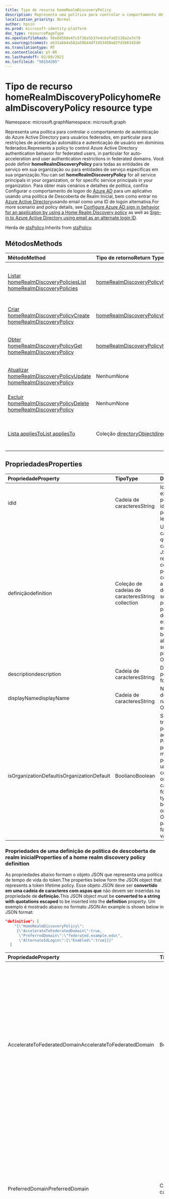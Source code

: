 ```yaml
---
title: Tipo de recurso homeRealmDiscoveryPolicy
description: Representa uma política para controlar o comportamento de autenticação do Azure Active Directory para usuários federados.
localization_priority: Normal
author: hpsin
ms.prod: microsoft-identity-platform
doc_type: resourcePageType
ms.openlocfilehash: 56e0d5b0e47c5f3ba5b37e4cbafad2138a2a7e79
ms.sourcegitcommit: eb31a6b4a582a59b44df3453450a82fd366342d0
ms.translationtype: MT
ms.contentlocale: pt-BR
ms.lasthandoff: 02/09/2021
ms.locfileid: "50154205"
---
```

# <a name="homerealmdiscoverypolicy-resource-type"></a><span data-ttu-id="02d60-103">Tipo de recurso homeRealmDiscoveryPolicy</span><span class="sxs-lookup"><span data-stu-id="02d60-103">homeRealmDiscoveryPolicy resource type</span></span>

<span data-ttu-id="02d60-104">Namespace: microsoft.graph</span><span class="sxs-lookup"><span data-stu-id="02d60-104">Namespace: microsoft.graph</span></span>

<span data-ttu-id="02d60-105">Representa uma política para controlar o comportamento de autenticação do Azure Active Directory para usuários federados, em particular para restrições de aceleração automática e autenticação de usuário em domínios federados.</span><span class="sxs-lookup"><span data-stu-id="02d60-105">Represents a policy to control Azure Active Directory authentication behavior for federated users, in particular for auto-acceleration and user authentication restrictions in federated domains.</span></span> <span data-ttu-id="02d60-106">Você pode definir **homeRealmDiscoveryPolicy** para todas as entidades de serviço em sua organização ou para entidades de serviço específicas em sua organização.</span><span class="sxs-lookup"><span data-stu-id="02d60-106">You can set **homeRealmDiscoveryPolicy** for all service principals in your organization, or for specific service principals in your organization.</span></span> <span data-ttu-id="02d60-107">Para obter mais cenários e detalhes de política, confira Configurar o comportamento de logon do [Azure AD](/azure/active-directory/manage-apps/configure-authentication-for-federated-users-portal) para um aplicativo usando uma política de Descoberta de Realm Inicial, bem como entrar no [Azure Active Directory](/azure/active-directory/authentication/howto-authentication-use-email-signin)usando email como uma ID de logon alternativa.</span><span class="sxs-lookup"><span data-stu-id="02d60-107">For more scenario and policy details, see [Configure Azure AD sign in behavior for an application by using a Home Realm Discovery policy](/azure/active-directory/manage-apps/configure-authentication-for-federated-users-portal) as well as [Sign-in to Azure Active Directory using email as an alternate login ID](/azure/active-directory/authentication/howto-authentication-use-email-signin).</span></span>

<span data-ttu-id="02d60-108">Herda de [stsPolicy](stsPolicy.md).</span><span class="sxs-lookup"><span data-stu-id="02d60-108">Inherits from [stsPolicy](stsPolicy.md).</span></span>

## <a name="methods"></a><span data-ttu-id="02d60-109">Métodos</span><span class="sxs-lookup"><span data-stu-id="02d60-109">Methods</span></span>

| <span data-ttu-id="02d60-110">Método</span><span class="sxs-lookup"><span data-stu-id="02d60-110">Method</span></span>       | <span data-ttu-id="02d60-111">Tipo de retorno</span><span class="sxs-lookup"><span data-stu-id="02d60-111">Return Type</span></span> | <span data-ttu-id="02d60-112">Descrição</span><span class="sxs-lookup"><span data-stu-id="02d60-112">Description</span></span> |
|:-------------|:------------|:------------|
| [<span data-ttu-id="02d60-113">Listar homeRealmDiscoveryPolicies</span><span class="sxs-lookup"><span data-stu-id="02d60-113">List homeRealmDiscoveryPolicies</span></span>](../api/homerealmdiscoverypolicy-list.md) | [<span data-ttu-id="02d60-114">homeRealmDiscoveryPolicy</span><span class="sxs-lookup"><span data-stu-id="02d60-114">homeRealmDiscoveryPolicy</span></span>](homerealmdiscoverypolicy.md) | <span data-ttu-id="02d60-115">Leia as propriedades e as relações dos objetos homeRealmDiscoveryPolicies.</span><span class="sxs-lookup"><span data-stu-id="02d60-115">Read properties and relationships of homeRealmDiscoveryPolicies objects.</span></span> |
| [<span data-ttu-id="02d60-116">Criar homeRealmDiscoveryPolicy</span><span class="sxs-lookup"><span data-stu-id="02d60-116">Create homeRealmDiscoveryPolicy</span></span>](../api/homerealmdiscoverypolicy-post-homerealmdiscoverypolicies.md) | [<span data-ttu-id="02d60-117">homeRealmDiscoveryPolicy</span><span class="sxs-lookup"><span data-stu-id="02d60-117">homeRealmDiscoveryPolicy</span></span>](homerealmdiscoverypolicy.md) | <span data-ttu-id="02d60-118">Crie um objeto homeRealmDiscoveryPolicy.</span><span class="sxs-lookup"><span data-stu-id="02d60-118">Create a homeRealmDiscoveryPolicy object.</span></span> |
| [<span data-ttu-id="02d60-119">Obter homeRealmDiscoveryPolicy</span><span class="sxs-lookup"><span data-stu-id="02d60-119">Get homeRealmDiscoveryPolicy</span></span>](../api/homerealmdiscoverypolicy-get.md) | [<span data-ttu-id="02d60-120">homeRealmDiscoveryPolicy</span><span class="sxs-lookup"><span data-stu-id="02d60-120">homeRealmDiscoveryPolicy</span></span>](homerealmdiscoverypolicy.md) | <span data-ttu-id="02d60-121">Ler propriedades e relações de um objeto homeRealmDiscoveryPolicy.</span><span class="sxs-lookup"><span data-stu-id="02d60-121">Read properties and relationships of a homeRealmDiscoveryPolicy object.</span></span> |
| [<span data-ttu-id="02d60-122">Atualizar homeRealmDiscoveryPolicy</span><span class="sxs-lookup"><span data-stu-id="02d60-122">Update homeRealmDiscoveryPolicy</span></span>](../api/homerealmdiscoverypolicy-update.md) | <span data-ttu-id="02d60-123">Nenhum</span><span class="sxs-lookup"><span data-stu-id="02d60-123">None</span></span> | <span data-ttu-id="02d60-124">Atualize um objeto homeRealmDiscoveryPolicy.</span><span class="sxs-lookup"><span data-stu-id="02d60-124">Update a homeRealmDiscoveryPolicy object.</span></span> |
| [<span data-ttu-id="02d60-125">Excluir homeRealmDiscoveryPolicy</span><span class="sxs-lookup"><span data-stu-id="02d60-125">Delete homeRealmDiscoveryPolicy</span></span>](../api/homerealmdiscoverypolicy-delete.md) | <span data-ttu-id="02d60-126">Nenhum</span><span class="sxs-lookup"><span data-stu-id="02d60-126">None</span></span> | <span data-ttu-id="02d60-127">Exclua um objeto homeRealmDiscoveryPolicy.</span><span class="sxs-lookup"><span data-stu-id="02d60-127">Delete a homeRealmDiscoveryPolicy object.</span></span> |
| [<span data-ttu-id="02d60-128">Lista appliesTo</span><span class="sxs-lookup"><span data-stu-id="02d60-128">List appliesTo</span></span>](../api/homerealmdiscoverypolicy-list-appliesto.md) | <span data-ttu-id="02d60-129">Coleção [directoryObject](directoryobject.md)</span><span class="sxs-lookup"><span data-stu-id="02d60-129">[directoryObject](directoryobject.md) collection</span></span> | <span data-ttu-id="02d60-130">Obter a lista de directoryObjects aos qual essa política foi aplicada.</span><span class="sxs-lookup"><span data-stu-id="02d60-130">Get the list of directoryObjects that this policy has been applied to.</span></span> |

## <a name="properties"></a><span data-ttu-id="02d60-131">Propriedades</span><span class="sxs-lookup"><span data-stu-id="02d60-131">Properties</span></span>

| <span data-ttu-id="02d60-132">Propriedade</span><span class="sxs-lookup"><span data-stu-id="02d60-132">Property</span></span>     | <span data-ttu-id="02d60-133">Tipo</span><span class="sxs-lookup"><span data-stu-id="02d60-133">Type</span></span>        | <span data-ttu-id="02d60-134">Descrição</span><span class="sxs-lookup"><span data-stu-id="02d60-134">Description</span></span> |
|:-------------|:------------|:------------|
|<span data-ttu-id="02d60-135">id</span><span class="sxs-lookup"><span data-stu-id="02d60-135">id</span></span>|<span data-ttu-id="02d60-136">Cadeia de caracteres</span><span class="sxs-lookup"><span data-stu-id="02d60-136">String</span></span>| <span data-ttu-id="02d60-137">Identificador exclusivo desta política.</span><span class="sxs-lookup"><span data-stu-id="02d60-137">Unique identifier for this policy.</span></span> <span data-ttu-id="02d60-138">Somente leitura.</span><span class="sxs-lookup"><span data-stu-id="02d60-138">Read-only.</span></span>|
|<span data-ttu-id="02d60-139">definição</span><span class="sxs-lookup"><span data-stu-id="02d60-139">definition</span></span>|<span data-ttu-id="02d60-140">Coleção de cadeias de caracteres</span><span class="sxs-lookup"><span data-stu-id="02d60-140">String collection</span></span>| <span data-ttu-id="02d60-141">Uma coleção de cadeias de caracteres que contém uma cadeia de caracteres JSON que define as regras e as configurações dessa política.</span><span class="sxs-lookup"><span data-stu-id="02d60-141">A string collection containing a JSON string that defines the rules and settings for this policy.</span></span> <span data-ttu-id="02d60-142">Veja abaixo para obter mais detalhes sobre o esquema JSON para essa propriedade.</span><span class="sxs-lookup"><span data-stu-id="02d60-142">See below for more details about the JSON schema for this property.</span></span> <span data-ttu-id="02d60-143">Obrigatório.</span><span class="sxs-lookup"><span data-stu-id="02d60-143">Required.</span></span>|
|<span data-ttu-id="02d60-144">description</span><span class="sxs-lookup"><span data-stu-id="02d60-144">description</span></span>|<span data-ttu-id="02d60-145">Cadeia de caracteres</span><span class="sxs-lookup"><span data-stu-id="02d60-145">String</span></span>| <span data-ttu-id="02d60-146">Descrição desta política.</span><span class="sxs-lookup"><span data-stu-id="02d60-146">Description for this policy.</span></span>|
|<span data-ttu-id="02d60-147">displayName</span><span class="sxs-lookup"><span data-stu-id="02d60-147">displayName</span></span>|<span data-ttu-id="02d60-148">Cadeia de caracteres</span><span class="sxs-lookup"><span data-stu-id="02d60-148">String</span></span>| <span data-ttu-id="02d60-149">Nome para exibição desta política.</span><span class="sxs-lookup"><span data-stu-id="02d60-149">Display name for this policy.</span></span> <span data-ttu-id="02d60-150">Obrigatório.</span><span class="sxs-lookup"><span data-stu-id="02d60-150">Required.</span></span>|
|<span data-ttu-id="02d60-151">isOrganizationDefault</span><span class="sxs-lookup"><span data-stu-id="02d60-151">isOrganizationDefault</span></span>|<span data-ttu-id="02d60-152">Booliano</span><span class="sxs-lookup"><span data-stu-id="02d60-152">Boolean</span></span>|<span data-ttu-id="02d60-153">Se definido como true, ativa essa política.</span><span class="sxs-lookup"><span data-stu-id="02d60-153">If set to true, activates this policy.</span></span> <span data-ttu-id="02d60-154">Pode haver muitas políticas para o mesmo tipo de política, mas apenas uma pode ser ativada como padrão da organização.</span><span class="sxs-lookup"><span data-stu-id="02d60-154">There can be many policies for the same policy type, but only one can be activated as the organization default.</span></span> <span data-ttu-id="02d60-155">Opcional, o valor padrão é false.</span><span class="sxs-lookup"><span data-stu-id="02d60-155">Optional, default value is false.</span></span>|


### <a name="properties-of-a-home-realm-discovery-policy-definition"></a><span data-ttu-id="02d60-156">Propriedades de uma definição de política de descoberta de realm inicial</span><span class="sxs-lookup"><span data-stu-id="02d60-156">Properties of a home realm discovery policy definition</span></span>
<span data-ttu-id="02d60-157">As propriedades abaixo formam o objeto JSON que representa uma política de tempo de vida do token.</span><span class="sxs-lookup"><span data-stu-id="02d60-157">The properties below form the JSON object that represents a token lifetime policy.</span></span> <span data-ttu-id="02d60-158">Esse objeto JSON deve ser **convertido em uma cadeia de caracteres com aspas que** não devem ser inseridas na propriedade de **definição.**</span><span class="sxs-lookup"><span data-stu-id="02d60-158">This JSON object must be **converted to a string with quotations escaped** to be inserted into the **definition** property.</span></span> <span data-ttu-id="02d60-159">Um exemplo é mostrado abaixo no formato JSON:</span><span class="sxs-lookup"><span data-stu-id="02d60-159">An example is shown below in JSON format:</span></span>

<!-- {
  "blockType": "ignored"
}-->
``` json
"definition": [
    "{\"HomeRealmDiscoveryPolicy\":
     {\"AccelerateToFederatedDomain\":true,
      \"PreferredDomain\":\"federated.example.edu\",
      \"AlternateIdLogin\":{\"Enabled\":true}}}"
  ]
```

| <span data-ttu-id="02d60-160">Propriedade</span><span class="sxs-lookup"><span data-stu-id="02d60-160">Property</span></span>     | <span data-ttu-id="02d60-161">Tipo</span><span class="sxs-lookup"><span data-stu-id="02d60-161">Type</span></span>   |<span data-ttu-id="02d60-162">Descrição</span><span class="sxs-lookup"><span data-stu-id="02d60-162">Description</span></span>| 
|:---------------|:--------|:----------|
|<span data-ttu-id="02d60-163">AccelerateToFederatedDomain</span><span class="sxs-lookup"><span data-stu-id="02d60-163">AccelerateToFederatedDomain</span></span>|<span data-ttu-id="02d60-164">Booliano</span><span class="sxs-lookup"><span data-stu-id="02d60-164">Boolean</span></span>| <span data-ttu-id="02d60-165">Definido como `true` para aceleração automática (ignorar descoberta de realm inicial).</span><span class="sxs-lookup"><span data-stu-id="02d60-165">Set to `true` for auto-acceleration (bypass home realm discovery).</span></span> <span data-ttu-id="02d60-166">Se e houver apenas um domínio verificado e federado no locatário, os usuários serão levados diretamente para o provedor de identidade `true` federado (como a ADFS) para entrar.</span><span class="sxs-lookup"><span data-stu-id="02d60-166">If `true` and there is only one verified and federated domain in the tenant, then users will be taken straight to the federated identity provider (such as ADFS) for sign in.</span></span> <span data-ttu-id="02d60-167">Se `true` houver mais de um domínio verificado no locatário, **PreferredDomain** deverá ser especificado.</span><span class="sxs-lookup"><span data-stu-id="02d60-167">If `true` and there is more than one verified domain in the tenant, **PreferredDomain** must be specified.</span></span> <span data-ttu-id="02d60-168">Opcional.</span><span class="sxs-lookup"><span data-stu-id="02d60-168">Optional.</span></span>|
|<span data-ttu-id="02d60-169">PreferredDomain</span><span class="sxs-lookup"><span data-stu-id="02d60-169">PreferredDomain</span></span>|<span data-ttu-id="02d60-170">Cadeia de caracteres</span><span class="sxs-lookup"><span data-stu-id="02d60-170">String</span></span>| <span data-ttu-id="02d60-171">Especifica um domínio para acelerar a login.</span><span class="sxs-lookup"><span data-stu-id="02d60-171">Specifies a domain to accelerate sign-in to.</span></span> <span data-ttu-id="02d60-172">Ele poderá ser omitido se o locatário tiver apenas um domínio federado.</span><span class="sxs-lookup"><span data-stu-id="02d60-172">It can be omitted if the tenant has only one federated domain.</span></span> <span data-ttu-id="02d60-173">Se for omitida e houver mais de um domínio federado verificado, essa política não terá efeito.</span><span class="sxs-lookup"><span data-stu-id="02d60-173">If it is omitted, and there is more than one verified federated domain, this policy has no effect.</span></span> <span data-ttu-id="02d60-174">Obrigatório se **AccelerateToFederatedDomain** for `true` .</span><span class="sxs-lookup"><span data-stu-id="02d60-174">Required if **AccelerateToFederatedDomain** is `true`.</span></span>|
|<span data-ttu-id="02d60-175">AllowCloudPasswordValidation</span><span class="sxs-lookup"><span data-stu-id="02d60-175">AllowCloudPasswordValidation</span></span>|<span data-ttu-id="02d60-176">Booliano</span><span class="sxs-lookup"><span data-stu-id="02d60-176">Boolean</span></span>| <span data-ttu-id="02d60-177">Definido para permitir que um aplicativo autenti um usuário federado apresentando credenciais de nome de usuário/senha diretamente para o ponto de extremidade de token do `true` Azure Active Directory.</span><span class="sxs-lookup"><span data-stu-id="02d60-177">Set to `true` to allow an application to authenticate a federated user by presenting username/password credentials directly to the Azure Active Directory token endpoint.</span></span> <span data-ttu-id="02d60-178">Só funcionará se a Sincronização de Hash de Senha estiver habilitada.</span><span class="sxs-lookup"><span data-stu-id="02d60-178">Only works if Password Hash Sync is enabled.</span></span> <span data-ttu-id="02d60-179">Opcional.</span><span class="sxs-lookup"><span data-stu-id="02d60-179">Optional.</span></span>|
|<span data-ttu-id="02d60-180">AlternateIdLogin</span><span class="sxs-lookup"><span data-stu-id="02d60-180">AlternateIdLogin</span></span>| <span data-ttu-id="02d60-181">Json</span><span class="sxs-lookup"><span data-stu-id="02d60-181">Json</span></span> |<span data-ttu-id="02d60-182">De definida como {"Enabled": true} para permitir que o Azure AD entre usando email como uma [ID de logon alternativa.](/azure/active-directory/authentication/howto-authentication-use-email-signin)</span><span class="sxs-lookup"><span data-stu-id="02d60-182">Set to {"Enabled": true} to allow Azure AD sign-in using email as [an alternate login ID](/azure/active-directory/authentication/howto-authentication-use-email-signin).</span></span> <span data-ttu-id="02d60-183">Só funciona quando **IsOrganizationDefault** está definido como `true` .</span><span class="sxs-lookup"><span data-stu-id="02d60-183">Only works when **IsOrganizationDefault** is set to `true`.</span></span> <span data-ttu-id="02d60-184">Opcional.</span><span class="sxs-lookup"><span data-stu-id="02d60-184">Optional.</span></span>|

## <a name="relationships"></a><span data-ttu-id="02d60-185">Relações</span><span class="sxs-lookup"><span data-stu-id="02d60-185">Relationships</span></span>

| <span data-ttu-id="02d60-186">Relação</span><span class="sxs-lookup"><span data-stu-id="02d60-186">Relationship</span></span> | <span data-ttu-id="02d60-187">Tipo</span><span class="sxs-lookup"><span data-stu-id="02d60-187">Type</span></span>        | <span data-ttu-id="02d60-188">Descrição</span><span class="sxs-lookup"><span data-stu-id="02d60-188">Description</span></span> |
|:-------------|:------------|:------------|
|<span data-ttu-id="02d60-189">appliesTo</span><span class="sxs-lookup"><span data-stu-id="02d60-189">appliesTo</span></span>|<span data-ttu-id="02d60-190">Coleção [directoryObject](directoryobject.md)</span><span class="sxs-lookup"><span data-stu-id="02d60-190">[directoryObject](directoryobject.md) collection</span></span>| <span data-ttu-id="02d60-191">A [coleção directoryObject](directoryObject.md) à qual essa política foi aplicada.</span><span class="sxs-lookup"><span data-stu-id="02d60-191">The [directoryObject](directoryObject.md) collection that this policy has been applied to.</span></span> <span data-ttu-id="02d60-192">Somente leitura.</span><span class="sxs-lookup"><span data-stu-id="02d60-192">Read-only.</span></span>|

## <a name="json-representation"></a><span data-ttu-id="02d60-193">Representação JSON</span><span class="sxs-lookup"><span data-stu-id="02d60-193">JSON representation</span></span>

<span data-ttu-id="02d60-194">Veja a seguir uma representação JSON do recurso.</span><span class="sxs-lookup"><span data-stu-id="02d60-194">The following is a JSON representation of the resource.</span></span>

<!-- {
  "blockType": "resource",
  "optionalProperties": [

  ],
  "@odata.type": "microsoft.graph.homeRealmDiscoveryPolicy",
  "keyProperty": "id"
}-->

```json
{
  "definition": ["String"],
  "description": "String",
  "displayName": "String",
  "id": "String (identifier)",
  "isOrganizationDefault": true
}
```

<!-- uuid: 16cd6b66-4b1a-43a1-adaf-3a886856ed98
2019-02-04 14:57:30 UTC -->
<!-- {
  "type": "#page.annotation",
  "description": "homeRealmDiscoveryPolicy resource",
  "keywords": "",
  "section": "documentation",
  "tocPath": ""
}-->
